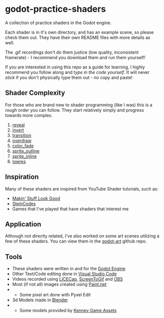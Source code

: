 # godot-practice-shaders
A collection of practice shaders in the Godot engine.

Each shader is in it's own directory, and has an example scene, so please check them out. They have their own README files with more details as well.

The .gif recordings don't do them justice (low quality, inconsistent framerate) - I recommend you download them and run them yourself!

If you are interested in using this repo as a guide for learning, I highly recommend you follow along and _type in the code yourself_. It will never *stick* if you don't physically type them out - no copy and paste!

## Shader Complexity
For those who are brand new to shader programming (like I was) this is a _rough_ order you can follow. They start relatively simply and progress towards more complex.

1. [reveal](2d/reveal)
1. [invert](2d/invert)
1. [transition](2d/transition)
1. [overdraw](3d/overdraw)
1. [color_fade](2d/color_fade)
1. [sprite_outline](2d/sprite_outline)
1. [sprite_inline](2d/sprite_inline)
1. [lowres](3d/lowres)

## Inspiration
Many of these shaders are inspired from YouTube Shader tutorials, such as:
* [Makin' Stuff Look Good](https://www.youtube.com/channel/UCEklP9iLcpExB8vp_fWQseg)
* [SteinCodes](https://steincodes.tumblr.com/)
* Games that I've played that have shaders that interest me

## Application
Although not directly related, I've also worked on some art scenes utilizing a few of these shaders. You can view them in the [godot-art](https://github.com/DevinPentecost/godot-art) github repo.

## Tools
* These shaders were written in and for the [Godot Engine](https://godotengine.org/)
* Other Text/Code editing done in [Visual Studio Code](https://code.visualstudio.com)
* Videos recorded using [LICECap](https://www.cockos.com/licecap/), [ScreenToGif](http://www.screentogif.com/) and [OBS](https://obsproject.com/)
* Most (if not all) images created using [Paint.net](https://www.getpaint.net/)
* * Some pixel art done with Pyxel Edit
* 3d Models made in [Blender](https://www.blender.org/)
* * Some models provided by [Kenney Game Assets](https://kenney.nl/)
